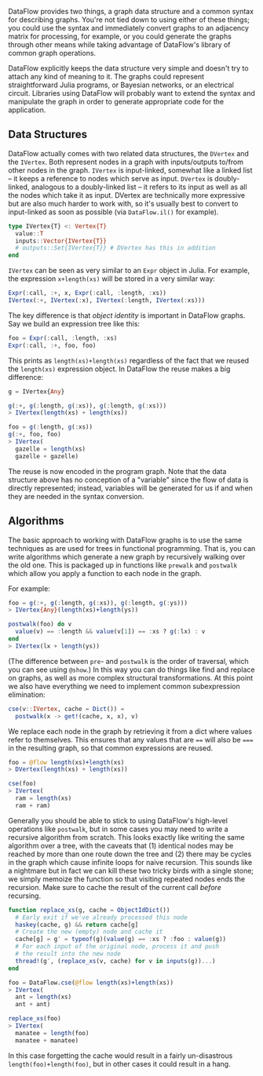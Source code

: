 DataFlow provides two things, a graph data structure and a common syntax for describing graphs. You're not tied down to using either of these things; you could use the syntax and immediately convert graphs to an adjacency matrix for processing, for example, or you could generate the graphs through other means while taking advantage of DataFlow's library of common graph operations.

DataFlow explicitly keeps the data structure very simple and doesn't try to attach any kind of meaning to it. The graphs could represent straightforward Julia programs, or Bayesian networks, or an electrical circuit. Libraries using DataFlow will probably want to extend the syntax and manipulate the graph in order to generate appropriate code for the application.

## Data Structures

DataFlow actually comes with two related data structures, the `DVertex` and the `IVertex`. Both represent nodes in a graph with inputs/outputs to/from other nodes in the graph. `IVertex` is input-linked, somewhat like a linked list – it keeps a reference to nodes which serve as input. `DVertex` is doubly-linked, analogous to a doubly-linked list – it refers to its input as well as all the nodes which take it as input. DVertex are technically more expressive but are also much harder to work with, so it's usually best to convert to input-linked as soon as possible (via `DataFlow.il()` for example).

```julia
type IVertex{T} <: Vertex{T}
  value::T
  inputs::Vector{IVertex{T}}
  # outputs::Set{IVertex{T}} # DVertex has this in addition
end
```

`IVertex` can be seen as very similar to an `Expr` object in Julia. For example, the expression `x+length(xs)` will be stored in a very similar way:

```julia
Expr(:call, :+, x, Expr(:call, :length, :xs))
IVertex(:+, IVertex(:x), IVertex(:length, IVertex(:xs)))
```

The key difference is that *object identity* is important in DataFlow graphs. Say we build an expression tree like this:

```julia
foo = Expr(:call, :length, :xs)
Expr(:call, :+, foo, foo)
```

This prints as `length(xs)+length(xs)` regardless of the fact that we reused the `length(xs)` expression object. In DataFlow the reuse makes a big difference:

```julia
g = IVertex{Any}

g(:+, g(:length, g(:xs)), g(:length, g(:xs)))
> IVertex(length(xs) + length(xs))

foo = g(:length, g(:xs))
g(:+, foo, foo)
> IVertex(
  gazelle = length(xs)
  gazelle + gazelle)
```

The reuse is now encoded in the program graph. Note that the data structure above has no conception of a "variable" since the flow of data is directly represented; instead, variables will be generated for us if and when they are needed in the syntax conversion.

## Algorithms

The basic approach to working with DataFlow graphs is to use the same techniques as are used for trees in functional programming. That is, you can write algorithms which generate a new graph by recursively walking over the old one. This is packaged up in functions like `prewalk` and `postwalk` which allow you apply a function to each node in the graph.

For example:

```julia
foo = g(:+, g(:length, g(:xs)), g(:length, g(:ys)))
> IVertex{Any}(length(xs)+length(ys))

postwalk(foo) do v
  value(v) == :length && value(v[1]) == :xs ? g(:lx) : v
end
> IVertex(lx + length(ys))
```

(The difference between `pre`- and `postwalk` is the order of traversal, which you can see using `@show`.) In this way you can do things like find and replace on graphs, as well as more complex structural transformations. At this point we also have everything we need to implement common subexpression elimination:

```julia
cse(v::IVertex, cache = Dict()) =
  postwalk(x -> get!(cache, x, x), v)
```

We replace each node in the graph by retrieving it from a dict where values refer to themselves. This ensures that any values that are `==` will also be `===` in the resulting graph, so that common expressions are reused.

```julia
foo = @flow length(xs)+length(xs)
> DVertex(length(xs) + length(xs))

cse(foo)
> IVertex(
  ram = length(xs)
  ram + ram)
```

Generally you should be able to stick to using DataFlow's high-level operations like `postwalk`, but in some cases you may need to write a recursive algorithm from scratch. This looks exactly like writing the same algorithm over a tree, with the caveats that (1) identical nodes may be reached by more than one route down the tree and (2) there may be cycles in the graph which cause infinite loops for naive recursion. This sounds like a nightmare but in fact we can kill these two tricky birds with a single stone; we simply memoize the function so that visiting repeated nodes ends the recursion. Make sure to cache the result of the current call *before* recursing.

```julia
function replace_xs(g, cache = ObjectIdDict())
  # Early exit if we've already processed this node
  haskey(cache, g) && return cache[g]
  # Create the new (empty) node and cache it
  cache[g] = g′ = typeof(g)(value(g) == :xs ? :foo : value(g))
  # For each input of the original node, process it and push
  # the result into the new node
  thread!(g′, (replace_xs(v, cache) for v in inputs(g))...)
end

foo = DataFlow.cse(@flow length(xs)+length(xs))
> IVertex(
  ant = length(xs)
  ant + ant)

replace_xs(foo)
> IVertex(
  manatee = length(foo)
  manatee + manatee)
```

In this case forgetting the cache would result in a fairly un-disastrous `length(foo)+length(foo)`, but in other cases it could result in a hang.
